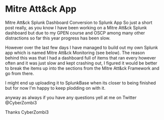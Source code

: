 # Mitre Att&ck App

Mitre Att&ck Splunk Dashboard Conversion to Splunk App
So just a short post really, as you know I have been working on a Mitre Att&ck Splunk dashboard but due to my GPEN course and OSCP among many other distractions so far this year progress has been slow.

However over the last few days I have managed to build out my own Splunk app which is named Mitre Att&ck Monitoring (see below). The reason behind this was that I had a dashboard full of items that ran every however often and it was just slow and kept crashing out, I figured it would be better to break the items up into the sections from the Mitre Att&ck Framework and go from there.

I might end up uploading it to SplunkBase when its closer to being finished but for now I'm happy to keep plodding on with it.


anyway as always if you have any questions yell at me on Twitter @CyberZombi3

Thanks CyberZombi3

